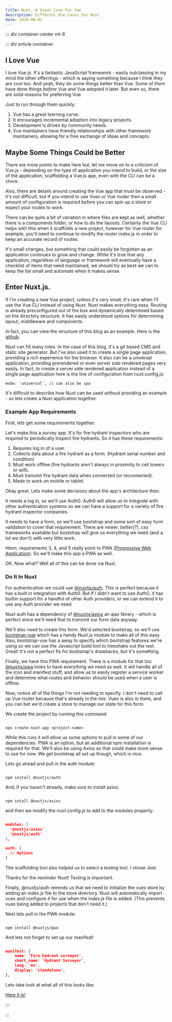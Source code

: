 ```yaml
---
title: Nuxt, A Great Case For Vue
description: Different Use Cases For Nuxt
date: 2020-09-01
---
```


<page-header title="Nuxt: A Great Case For Vue"></page-header>

::: div container-center mt-8

<picture-wrapper file-extension="jpg" file-name="heroes/nuxt_title" alt-text="The Nuxt logo with the text, Nuxt a great case for vue. The quick and easy way to spin up a Vue.js application"></picture-wrapper>

::: div article-container

## I Love Vue

I love Vue.js. It's a fantastic JavaScript framework - easily outclassing in my mind the other offerrings - which is saying something because I think they are cool too. And yeah, they do some things better than Vue. Some of them have done things *before* Vue and Vue adopted it later. But even so, there are solid reasons for preferring Vue.

Just to run through them quickly: 

1. Vue has a great learning curve.
2. It encourages incremental adoption into legacy projects.
3. Development is driven by community needs.
4. Vue maintainers have friendly relationships with other framework maintainers, allowing for a free exchange of ideas and concepts.

## Maybe Some Things Could be Better

There are more points to make here but, let me move on to a criticism of Vue.js - depending on the type of application you intend to build, or the size of the application, scaffolding a Vue.js app, even with the CLI can be a chore. 

Also, there are details around creating the Vue app that must be observed - it's not difficult, but if you intend to use Vuex or Vue router then a small amount of configuration is required before you can spin up a store or expect your routes to work.

There can be quite a bit of variation in where files are kept as well, whether there is a components folder, or how to do the layouts. Certainly the Vue CLI helps with this when it scaffolds a new project, however for Vue router for example, you'll need to continue to modify the router index.js in order to keep an accurate record of routes.

It's small changes, but something that could easily be forgotten as an application continues to grow and change. While it's true that any application, regardless of language or framework will eventually have a checklist of items that need maintained, we should try as best we can to keep the list small and automate when it makes sense.

## Enter Nuxt.js.

If I'm creating a new Vue project, unless it's very small, it's rare when I'll use the Vue CLI instead of using Nuxt. Nuxt makes everything easy. Routing is already preconfigured out of the box and dynamically determined based on the directory structure. It has easily understood options for determining layout, middleware and components.

In fact, you can view the structure of this blog as an example. Here is the [github](https://github.com/RobotOptimist/macivor).

Nuxt can fill many roles. In the case of this blog, it's a git based CMS and static site generator. But I've also used it to create a single page application, providing a rich experience for the browser. It also can be a universal application, providing prerendered or even server side rendered pages very easily. In fact, to create a server side rendered application instead of a single page application here is the line of configuration from nuxt.config.js: 

```
mode: 'universal', // can also be spa
```

It's difficult to describe how Nuxt can be used without providing an example - so lets create a Nuxt application together.

### Example App Requirements

First, lets get some requirements together. 

Let's make this a survey app. It's for fire hydrant inspectors who are required to periodically inspect fire hydrants. So it has these requirements:

1. Requires log in of a user.
2. Collects data about a fire hydrant as a form. (Hydrant serial number and condition)
3. Must work offline (fire hydrants aren't always in proximity to cell towers or wifi).
4. Must transmit fire hydrant data when connected (or reconnected).
5. Made to work on mobile or tablet.

Okay great. Lets make some decisions about the app's architecture then.

It needs a log in, so we'll use Auth0. Auth0 will allow us to integrate with other authentication systems so we can have a support for a variety of fire hydrant inspector companies.

It needs to have a form, so we'll use bootstrap and some sort of easy form validation to cover that requirement. There are newer, better(?), css frameworks available but bootstrap will give us everything we need (and a lot we don't) with very little work.

Hmm, requirements 3, 4, and 5 really point to PWA ([Progressive Web Application](https://web.dev/what-are-pwas/)). So we'll make this app a PWA as well.

OK. Now what? Well all of this can be done via Nuxt. 

### Do It In Nuxt

For authentication we could use [@nuxtjs/auth](https://auth.nuxtjs.org/). This is perfect because it has a built in integration with Auth0. But if I didn't want to use Auth0, it has builtin support for a handful of other Auth providers, or we can extend it to use any Auth provider we need. 

Nuxt auth has a dependency of [@nuxtjs/axios](https://axios.nuxtjs.org/) an ajax library - which is perfect since we'll need that to transmit our form data anyway.

We'll also need to create this form. We'd selected bootstrap, so we'll use [bootstrap-vue](https://bootstrap-vue.org/docs#getting-started-with-nuxtjs) which has a handy Nuxt.js module to make all of this easy. Also, bootstrap-vue has a away to specify which bootstrap features we're using so we can use the Javascript build tool to treeshake out the rest. Great! It's not a perfect fix for bootstrap's drawbacks, but it's something.

Finally, we have this PWA requirement. There is a module for that too. [@nuxtjs/pwa](https://pwa.nuxtjs.org/setup) looks to have everything we need as well. It will handle all of the icon and manifest stuff, and allow us to easily register a service worker and determine what routes and behavior should be used when a user is offline. 

Now, notice all of the things I'm not needing to specify. I don't need to call up Vue router because that's already in the mix. Vuex is also in there, and you can bet we'd create a store to manage our state for this form. 

We create the project by running this command:

```

npx create-nuxt-app <project-name>

```

While this runs it will allow us some options to pull in some of our dependencies. PWA is an option, but an additional npm installation is required for that. We'll also be using Axios so that could make more sense to use for now. We get bootstrap all set up though, which is nice.

Lets go ahead and pull in the auth module:

```

npm install @nuxtjs/auth

```

And, if you haven't already, make sure to install axios:

```

npm intall @nuxtjs/axios

```

and then we modify the nuxt.config.js to add to the modules property:

``` json

modules: [
  '@nuxtjs/axios',
  '@nuxtjs/auth'
],

auth: {
  // Options
}

```

The scaffolding tool also helped us to select a testing tool. I chose Jest. 

Thanks for the reminder Nuxt! Testing is important.

Finally, @nuxtjs/auth reminds us that we need to initialize the vuex store by adding an index.js file to the store directory. Nuxt will automatically import vuex and configure it for use when the index.js file is added. (This prevents vuex being added to projects that don't need it.)

Next lets pull in the PWA module:

```

npm install @nuxtjs/pwa

```

And lets not forget to set up our manifest!

``` json

manifest: {
    name: 'Fire hydrant surveyor',
    short_name: 'Hydrant Surveyor',
    lang: 'en',
    display: 'standalone',
},

```

Lets take look at what all of this looks like: 

[Here it is!](https://github.com/RobotOptimist/demo_survey_app)


:::

:::